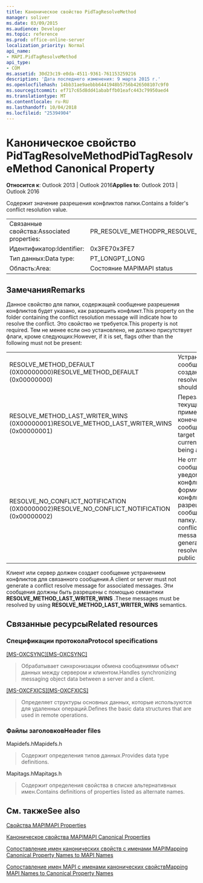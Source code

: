 ```yaml
---
title: Каноническое свойство PidTagResolveMethod
manager: soliver
ms.date: 03/09/2015
ms.audience: Developer
ms.topic: reference
ms.prod: office-online-server
localization_priority: Normal
api_name:
- MAPI.PidTagResolveMethod
api_type:
- COM
ms.assetid: 30d23c19-e0da-4511-9361-761153259216
description: 'Дата последнего изменения: 9 марта 2015 г.'
ms.openlocfilehash: 14bb31ae9aebbb6441948b5756b426508107c9f0
ms.sourcegitcommit: ef717c65d8dd41ababffb01eafc443c79950aed4
ms.translationtype: MT
ms.contentlocale: ru-RU
ms.lasthandoff: 10/04/2018
ms.locfileid: "25394904"
---
```

# <a name="pidtagresolvemethod-canonical-property"></a><span data-ttu-id="927ac-103">Каноническое свойство PidTagResolveMethod</span><span class="sxs-lookup"><span data-stu-id="927ac-103">PidTagResolveMethod Canonical Property</span></span>

  
  
<span data-ttu-id="927ac-104">**Относится к**: Outlook 2013 | Outlook 2016</span><span class="sxs-lookup"><span data-stu-id="927ac-104">**Applies to**: Outlook 2013 | Outlook 2016</span></span> 
  
<span data-ttu-id="927ac-105">Содержит значение разрешения конфликтов папки.</span><span class="sxs-lookup"><span data-stu-id="927ac-105">Contains a folder's conflict resolution value.</span></span>
  
|||
|:-----|:-----|
|<span data-ttu-id="927ac-106">Связанные свойства:</span><span class="sxs-lookup"><span data-stu-id="927ac-106">Associated properties:</span></span>  <br/> |<span data-ttu-id="927ac-107">PR_RESOLVE_METHOD</span><span class="sxs-lookup"><span data-stu-id="927ac-107">PR_RESOLVE_METHOD</span></span>  <br/> |
|<span data-ttu-id="927ac-108">Идентификатор:</span><span class="sxs-lookup"><span data-stu-id="927ac-108">Identifier:</span></span>  <br/> |<span data-ttu-id="927ac-109">0x3FE7</span><span class="sxs-lookup"><span data-stu-id="927ac-109">0x3FE7</span></span>  <br/> |
|<span data-ttu-id="927ac-110">Тип данных:</span><span class="sxs-lookup"><span data-stu-id="927ac-110">Data type:</span></span>  <br/> |<span data-ttu-id="927ac-111">PT_LONG</span><span class="sxs-lookup"><span data-stu-id="927ac-111">PT_LONG</span></span>  <br/> |
|<span data-ttu-id="927ac-112">Область:</span><span class="sxs-lookup"><span data-stu-id="927ac-112">Area:</span></span>  <br/> |<span data-ttu-id="927ac-113">Состояние MAPI</span><span class="sxs-lookup"><span data-stu-id="927ac-113">MAPI status</span></span>  <br/> |
   
## <a name="remarks"></a><span data-ttu-id="927ac-114">Замечания</span><span class="sxs-lookup"><span data-stu-id="927ac-114">Remarks</span></span>

<span data-ttu-id="927ac-115">Данное свойство для папки, содержащей сообщение разрешения конфликтов будет указано, как разрешить конфликт.</span><span class="sxs-lookup"><span data-stu-id="927ac-115">This property on the folder containing the conflict resolution message will indicate how to resolve the conflict.</span></span> <span data-ttu-id="927ac-116">Это свойство не требуется.</span><span class="sxs-lookup"><span data-stu-id="927ac-116">This property is not required.</span></span> <span data-ttu-id="927ac-117">Тем не менее если оно установлено, не должно присутствует флаги, кроме следующих:</span><span class="sxs-lookup"><span data-stu-id="927ac-117">However, if it is set, flags other than the following must not be present:</span></span>
  
|||
|:-----|:-----|
|<span data-ttu-id="927ac-118">RESOLVE_METHOD_DEFAULT (0X00000000)</span><span class="sxs-lookup"><span data-stu-id="927ac-118">RESOLVE_METHOD_DEFAULT (0x00000000)</span></span>  <br/> |<span data-ttu-id="927ac-119">Устраните конфликт сообщение будет создан.</span><span class="sxs-lookup"><span data-stu-id="927ac-119">Conflict resolve message should be generated.</span></span>  <br/> |
|<span data-ttu-id="927ac-120">RESOLVE_METHOD_LAST_WRITER_WINS (0X00000001)</span><span class="sxs-lookup"><span data-stu-id="927ac-120">RESOLVE_METHOD_LAST_WRITER_WINS (0x00000001)</span></span>  <br/> |<span data-ttu-id="927ac-121">Перезаписать текущие изменения применяются конечного сообщения.</span><span class="sxs-lookup"><span data-stu-id="927ac-121">Overwrite target message with current changes being applied.</span></span>  <br/> |
|<span data-ttu-id="927ac-122">RESOLVE_NO_CONFLICT_NOTIFICATION (0X00000002)</span><span class="sxs-lookup"><span data-stu-id="927ac-122">RESOLVE_NO_CONFLICT_NOTIFICATION (0x00000002)</span></span>  <br/> |<span data-ttu-id="927ac-123">Не отправлять сообщения с уведомлением о конфликте, когда формирование конфликта разрешить сообщение в общую папку.</span><span class="sxs-lookup"><span data-stu-id="927ac-123">Do not send conflict notification message when generating conflict resolve message in public folder.</span></span>  <br/> |
   
<span data-ttu-id="927ac-124">Клиент или сервер должен создает сообщение устранением конфликтов для связанного сообщения.</span><span class="sxs-lookup"><span data-stu-id="927ac-124">A client or server must not generate a conflict resolve message for associated messages.</span></span> <span data-ttu-id="927ac-125">Эти сообщения должны быть разрешены с помощью семантики **RESOLVE_METHOD_LAST_WRITER_WINS** .</span><span class="sxs-lookup"><span data-stu-id="927ac-125">These messages must be resolved by using **RESOLVE_METHOD_LAST_WRITER_WINS** semantics.</span></span> 
  
## <a name="related-resources"></a><span data-ttu-id="927ac-126">Связанные ресурсы</span><span class="sxs-lookup"><span data-stu-id="927ac-126">Related resources</span></span>

### <a name="protocol-specifications"></a><span data-ttu-id="927ac-127">Спецификации протокола</span><span class="sxs-lookup"><span data-stu-id="927ac-127">Protocol specifications</span></span>

<span data-ttu-id="927ac-128">[[MS-OXCSYNC]](https://msdn.microsoft.com/library/fd3e23ef-341a-4a8c-a0e9-6afecbb11c40%28Office.15%29.aspx)</span><span class="sxs-lookup"><span data-stu-id="927ac-128">[[MS-OXCSYNC]](https://msdn.microsoft.com/library/fd3e23ef-341a-4a8c-a0e9-6afecbb11c40%28Office.15%29.aspx)</span></span>
  
> <span data-ttu-id="927ac-129">Обрабатывает синхронизации обмена сообщениями объект данных между сервером и клиентом.</span><span class="sxs-lookup"><span data-stu-id="927ac-129">Handles synchronizing messaging object data between a server and a client.</span></span>
    
<span data-ttu-id="927ac-130">[[MS-OXCFXICS]](https://msdn.microsoft.com/library/b9752f3d-d50d-44b8-9e6b-608a117c8532%28Office.15%29.aspx)</span><span class="sxs-lookup"><span data-stu-id="927ac-130">[[MS-OXCFXICS]](https://msdn.microsoft.com/library/b9752f3d-d50d-44b8-9e6b-608a117c8532%28Office.15%29.aspx)</span></span>
  
> <span data-ttu-id="927ac-131">Определяет структуры основных данных, которые используются для удаленных операций.</span><span class="sxs-lookup"><span data-stu-id="927ac-131">Defines the basic data structures that are used in remote operations.</span></span>
    
### <a name="header-files"></a><span data-ttu-id="927ac-132">Файлы заголовков</span><span class="sxs-lookup"><span data-stu-id="927ac-132">Header files</span></span>

<span data-ttu-id="927ac-133">Mapidefs.h</span><span class="sxs-lookup"><span data-stu-id="927ac-133">Mapidefs.h</span></span>
  
> <span data-ttu-id="927ac-134">Содержит определения типов данных.</span><span class="sxs-lookup"><span data-stu-id="927ac-134">Provides data type definitions.</span></span>
    
<span data-ttu-id="927ac-135">Mapitags.h</span><span class="sxs-lookup"><span data-stu-id="927ac-135">Mapitags.h</span></span>
  
> <span data-ttu-id="927ac-136">Содержит определения свойства в списке альтернативных имен.</span><span class="sxs-lookup"><span data-stu-id="927ac-136">Contains definitions of properties listed as alternate names.</span></span>
    
## <a name="see-also"></a><span data-ttu-id="927ac-137">См. также</span><span class="sxs-lookup"><span data-stu-id="927ac-137">See also</span></span>



[<span data-ttu-id="927ac-138">Свойства MAPI</span><span class="sxs-lookup"><span data-stu-id="927ac-138">MAPI Properties</span></span>](mapi-properties.md)
  
[<span data-ttu-id="927ac-139">Каноническое свойства MAPI</span><span class="sxs-lookup"><span data-stu-id="927ac-139">MAPI Canonical Properties</span></span>](mapi-canonical-properties.md)
  
[<span data-ttu-id="927ac-140">Сопоставление имен канонических свойств с именами MAPI</span><span class="sxs-lookup"><span data-stu-id="927ac-140">Mapping Canonical Property Names to MAPI Names</span></span>](mapping-canonical-property-names-to-mapi-names.md)
  
[<span data-ttu-id="927ac-141">Сопоставление имен MAPI с именами канонических свойств</span><span class="sxs-lookup"><span data-stu-id="927ac-141">Mapping MAPI Names to Canonical Property Names</span></span>](mapping-mapi-names-to-canonical-property-names.md)

